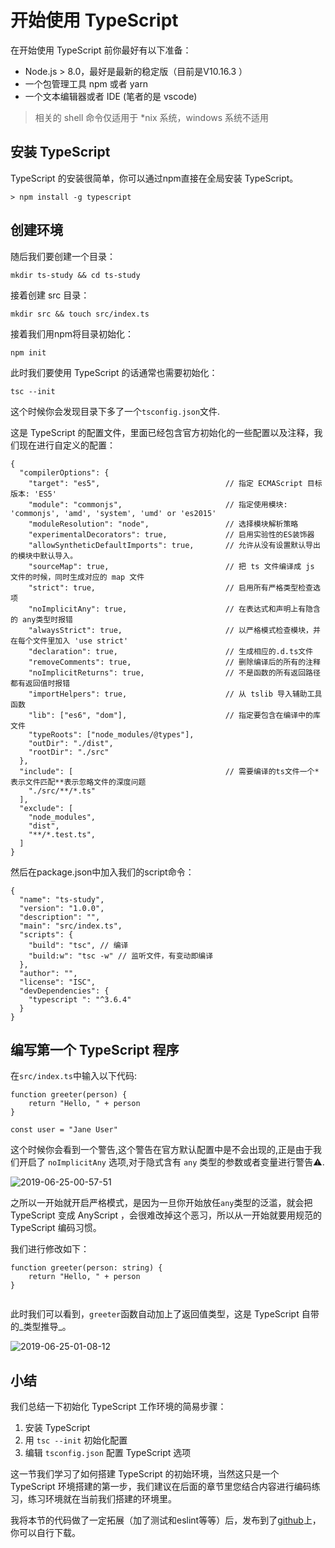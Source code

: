 # 开始使用 TypeScript

在开始使用 TypeScript 前你最好有以下准备：

*   Node.js > 8.0，最好是最新的稳定版（目前是V10.16.3 ）
*   一个包管理工具 npm 或者 yarn
*   一个文本编辑器或者 IDE (笔者的是 vscode)

> 相关的 shell 命令仅适用于 \*nix 系统，windows 系统不适用

## 安装 TypeScript

TypeScript 的安装很简单，你可以通过npm直接在全局安装 TypeScript。

```
> npm install -g typescript

```

## 创建环境

随后我们要创建一个目录：

```
mkdir ts-study && cd ts-study

```

接着创建 src 目录：

```
mkdir src && touch src/index.ts

```

接着我们用npm将目录初始化：

```
npm init

```

此时我们要使用 TypeScript 的话通常也需要初始化：

```
tsc --init

```

这个时候你会发现目录下多了一个`tsconfig.json`文件.

这是 TypeScript 的配置文件，里面已经包含官方初始化的一些配置以及注释，我们现在进行自定义的配置：

```
{
  "compilerOptions": {
    "target": "es5",                            // 指定 ECMAScript 目标版本: 'ES5'
    "module": "commonjs",                       // 指定使用模块: 'commonjs', 'amd', 'system', 'umd' or 'es2015'
    "moduleResolution": "node",                 // 选择模块解析策略
    "experimentalDecorators": true,             // 启用实验性的ES装饰器
    "allowSyntheticDefaultImports": true,       // 允许从没有设置默认导出的模块中默认导入。
    "sourceMap": true,                          // 把 ts 文件编译成 js 文件的时候，同时生成对应的 map 文件
    "strict": true,                             // 启用所有严格类型检查选项
    "noImplicitAny": true,                      // 在表达式和声明上有隐含的 any类型时报错
    "alwaysStrict": true,                       // 以严格模式检查模块，并在每个文件里加入 'use strict'
    "declaration": true,                        // 生成相应的.d.ts文件
    "removeComments": true,                     // 删除编译后的所有的注释
    "noImplicitReturns": true,                  // 不是函数的所有返回路径都有返回值时报错
    "importHelpers": true,                      // 从 tslib 导入辅助工具函数
    "lib": ["es6", "dom"],                      // 指定要包含在编译中的库文件
    "typeRoots": ["node_modules/@types"],
    "outDir": "./dist",
    "rootDir": "./src"
  },
  "include": [                                  // 需要编译的ts文件一个*表示文件匹配**表示忽略文件的深度问题
    "./src/**/*.ts"
  ],
  "exclude": [
    "node_modules",
    "dist",
    "**/*.test.ts",
  ]
}

```

然后在package.json中加入我们的script命令：

```
{
  "name": "ts-study",
  "version": "1.0.0",
  "description": "",
  "main": "src/index.ts",
  "scripts": {
    "build": "tsc", // 编译
    "build:w": "tsc -w" // 监听文件，有变动即编译
  },
  "author": "",
  "license": "ISC",
  "devDependencies": {
    "typescript ": "^3.6.4"
  }
}

```

## 编写第一个 TypeScript 程序

在`src/index.ts`中输入以下代码:

```
function greeter(person) {
    return "Hello, " + person
}

const user = "Jane User"

```

这个时候你会看到一个警告,这个警告在官方默认配置中是不会出现的,正是由于我们开启了 `noImplicitAny` 选项,对于隐式含有 `any` 类型的参数或者变量进行警告⚠️.

![2019-06-25-00-57-51](https://user-gold-cdn.xitu.io/2019/10/9/16daeeff39fac105?w=523&h=129&f=png&s=27412)

之所以一开始就开启严格模式，是因为一旦你开始放任`any`类型的泛滥，就会把 TypeScript 变成 AnyScript ，会很难改掉这个恶习，所以从一开始就要用规范的 TypeScript 编码习惯。

我们进行修改如下：

```
function greeter(person: string) {
    return "Hello, " + person
}


```

此时我们可以看到，`greeter`函数自动加上了返回值类型，这是 TypeScript 自带的_类型推导_。

![2019-06-25-01-08-12](https://user-gold-cdn.xitu.io/2019/10/9/16daeeff3a16d8fa?w=500&h=132&f=png&s=23940)

## 小结

我们总结一下初始化 TypeScript 工作环境的简易步骤：

1.  安装 TypeScript
2.  用 `tsc --init` 初始化配置
3.  编辑 `tsconfig.json` 配置 TypeScript 选项

这一节我们学习了如何搭建 TypeScript 的初始环境，当然这只是一个 TypeScript 环境搭建的第一步，我们建议在后面的章节里您结合内容进行编码练习，练习环境就在当前我们搭建的环境里。

我将本节的代码做了一定拓展（加了测试和eslint等等）后，发布到了[github](https://github.com/xiaomuzhu/ts-start)上，你可以自行下载。